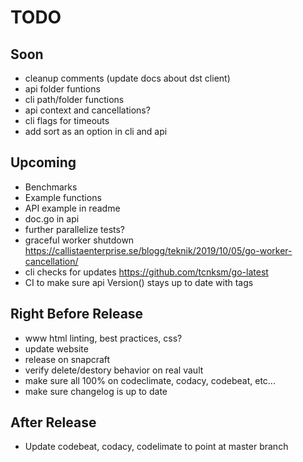 # TODO

## Soon

- cleanup comments (update docs about dst client)
- api folder funtions
- cli path/folder functions
- api context and cancellations?
- cli flags for timeouts
- add sort as an option in cli and api

## Upcoming

- Benchmarks
- Example functions
- API example in readme
- doc.go in api
- further parallelize tests?
- graceful worker shutdown <https://callistaenterprise.se/blogg/teknik/2019/10/05/go-worker-cancellation/>
- cli checks for updates <https://github.com/tcnksm/go-latest>
- CI to make sure api Version() stays up to date with tags

## Right Before Release

- www html linting, best practices, css?
- update website
- release on snapcraft
- verify delete/destory behavior on real vault
- make sure all 100% on codeclimate, codacy, codebeat, etc...
- make sure changelog is up to date

## After Release

- Update codebeat, codacy, codelimate to point at master branch
